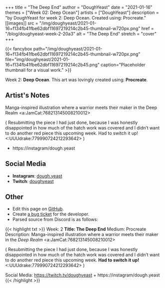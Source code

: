 +++
title =       "The Deep End"
author =      "DoughYeast"
date =        "2021-01-16"
themes =      ["Week 02: Deep Ocean"]
artists =     ["DoughYeast"]
description = "by DoughYeast for week 2: Deep Ocean. Created using: Procreate."
[[images]]
      src = "/img/doughyeast/2021-01-16+f134fb41fbe62dbf11697219214c2b45-thumbnail-w720px.png"
      href = "/blog/doughyeast-week-2-20a3"
      alt = "The Deep End"
      stretch = "cover"
+++


{{< fancybox path="/img/doughyeast/2021-01-16+f134fb41fbe62dbf11697219214c2b45-thumbnail-w720px.png" file="img/doughyeast/2021-01-16+f134fb41fbe62dbf11697219214c2b45.png" caption="Placeholder thumbnail for a visual work." >}}


Week 2: **Deep Ocean**. This art was lovingly created using: **Procreate**.

## Artist's Notes

Manga-inspired illustration where a warrior meets their maker in the Deep Realm <a:JamCat:768213145008210012> 

( Resubmitting the piece I had just done, because I was honestly disappointed in how much of the hatch work was covered and I didn’t want to do another red piece this upcoming week. Had to switch it up! <:UUUdrake:779990724212293642> )

+ https://instagram/dough.yeast

## Social Media

- **Instagram**: <a href='https://instagram.com/dough.yeast' target='_blank'>dough.yeast</a>
- **Twitch**: <a href='https://twitch.tv/doughyeast' target='_blank'>doughyeast</a>

## Other

- Edit this page on [GitHub](https://github.com/teaminkling/web-refresh/edit/main/content/blog/doughyeast-week-2-20a3.md).
- Create [a bug ticket](https://github.com/teaminkling/web-refresh/issues/new?assignees=&labels=bug&template=problem-report.md&title=) for the developer.
- Parsed source from Discord is as follows:

{{< highlight txt >}}
Week: 2
**Title: The Deep End**
Medium: Procreate
Description: Manga-inspired illustration where a warrior meets their maker in the *Deep Realm* <a:JamCat:768213145008210012> 

( Resubmitting the piece I had just done, because I was honestly disappointed in how much of the hatch work was covered and I didn’t want to do another red piece this upcoming week. **Had to switch it up!** <:UUUdrake:779990724212293642> )

Social Media: https://twitch.tv/doughyeast + https://instagram/dough.yeast
{{< /highlight >}}